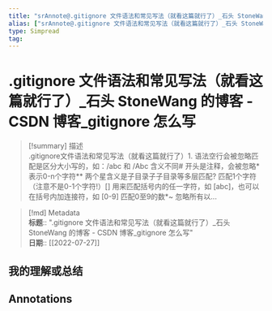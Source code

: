 ```yaml
---
title: "srAnnote@.gitignore 文件语法和常见写法（就看这篇就行了）_石头 StoneWang 的博客 - CSDN 博客_gitignore 怎么写"
alias: ["srAnnote@.gitignore 文件语法和常见写法（就看这篇就行了）_石头 StoneWang 的博客 - CSDN 博客_gitignore 怎么写"]
type: Simpread
tag: 
---
```


# .gitignore 文件语法和常见写法（就看这篇就行了）_石头 StoneWang 的博客 - CSDN 博客_gitignore 怎么写

> [!summary] 描述  
> .gitignore文件语法和常见写法（就看这篇就行了）1. 语法空行会被忽略匹配是区分大小写的，如：/abc 和 /Abc 含义不同# 开头是注释，会被忽略* 表示0-n个字符** 两个星含义是子目录子子目录等多层匹配? 匹配1个字符（注意不是0-1个字符!）[] 用来匹配括号内的任一字符，如 [abc]，也可以在括号内加连接符，如 [0-9] 匹配0至9的数*~ 忽略所有以...

> [!md] Metadata  
> **标题**:: ".gitignore 文件语法和常见写法（就看这篇就行了）_石头 StoneWang 的博客 - CSDN 博客_gitignore 怎么写"  
> **日期**:: [[2022-07-27]]  

## 我的理解或总结

## Annotations

